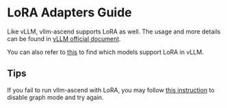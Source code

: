 # LoRA Adapters Guide

Like vLLM, vllm-ascend supports LoRA as well. The usage and more details can be found in [vLLM official document](https://docs.vllm.ai/en/latest/features/lora.html).

You can also refer to [this](https://docs.vllm.ai/en/latest/models/supported_models.html#list-of-text-only-language-models) to find which models support LoRA in vLLM.

## Tips
If you fail to run vllm-ascend with LoRA, you may follow [this instruction](https://vllm-ascend.readthedocs.io/en/v0.9.1-dev/user_guide/feature_guide/graph_mode.html#fallback-to-eager-mode) to disable graph mode and try again.
